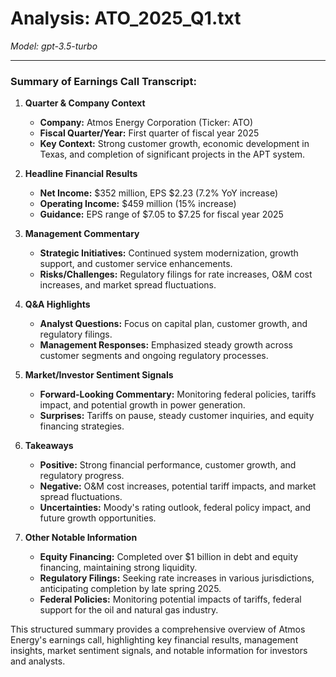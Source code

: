 # Analysis: ATO_2025_Q1.txt

*Model: gpt-3.5-turbo*

---

### Summary of Earnings Call Transcript:

1. **Quarter & Company Context**
   - **Company:** Atmos Energy Corporation (Ticker: ATO)
   - **Fiscal Quarter/Year:** First quarter of fiscal year 2025
   - **Key Context:** Strong customer growth, economic development in Texas, and completion of significant projects in the APT system.

2. **Headline Financial Results**
   - **Net Income:** $352 million, EPS $2.23 (7.2% YoY increase)
   - **Operating Income:** $459 million (15% increase)
   - **Guidance:** EPS range of $7.05 to $7.25 for fiscal year 2025

3. **Management Commentary**
   - **Strategic Initiatives:** Continued system modernization, growth support, and customer service enhancements.
   - **Risks/Challenges:** Regulatory filings for rate increases, O&M cost increases, and market spread fluctuations.

4. **Q&A Highlights**
   - **Analyst Questions:** Focus on capital plan, customer growth, and regulatory filings.
   - **Management Responses:** Emphasized steady growth across customer segments and ongoing regulatory processes.

5. **Market/Investor Sentiment Signals**
   - **Forward-Looking Commentary:** Monitoring federal policies, tariffs impact, and potential growth in power generation.
   - **Surprises:** Tariffs on pause, steady customer inquiries, and equity financing strategies.

6. **Takeaways**
   - **Positive:** Strong financial performance, customer growth, and regulatory progress.
   - **Negative:** O&M cost increases, potential tariff impacts, and market spread fluctuations.
   - **Uncertainties:** Moody's rating outlook, federal policy impact, and future growth opportunities.

7. **Other Notable Information**
   - **Equity Financing:** Completed over $1 billion in debt and equity financing, maintaining strong liquidity.
   - **Regulatory Filings:** Seeking rate increases in various jurisdictions, anticipating completion by late spring 2025.
   - **Federal Policies:** Monitoring potential impacts of tariffs, federal support for the oil and natural gas industry.

This structured summary provides a comprehensive overview of Atmos Energy's earnings call, highlighting key financial results, management insights, market sentiment signals, and notable information for investors and analysts.